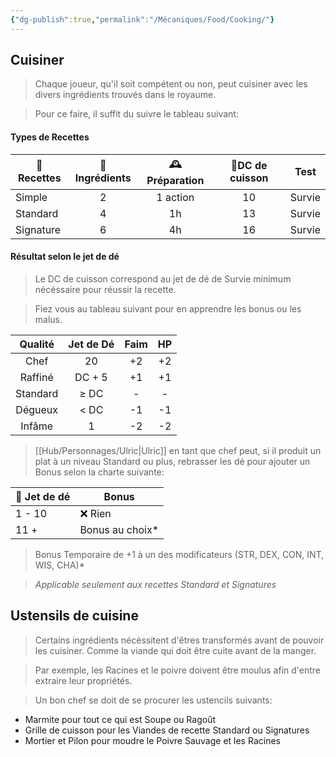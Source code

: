 ```yaml
---
{"dg-publish":true,"permalink":"/Mécaniques/Food/Cooking/"}
---
```



## Cuisiner

> Chaque joueur, qu'il soit compétent ou non, peut cuisiner avec les divers ingrédients trouvés dans le royaume.

> Pour ce faire, il suffit du suivre le tableau suivant:

#### Types de Recettes

| 🥄Recettes | 🌿Ingrédients | 🕰️Préparation | 🎲DC de cuisson |  Test  |
| ---------- | :-----------: | :------------: | :-------------: | :----: |
| Simple     |       2       |    1 action    |       10        | Survie |
| Standard   |       4       |       1h       |       13        | Survie |
| Signature  |       6       |       4h       |       16        | Survie |

#### Résultat selon le jet de dé

> Le DC de cuisson correspond au jet de dé de Survie minimum nécéssaire pour réussir la recette.

> Fiez vous au tableau suivant pour en apprendre les bonus ou les malus.

| Qualité  | Jet de Dé | Faim | HP  |
| :------: | :-------: | :--: | :-: |
|   Chef   |    20     |  +2  | +2  |
| Raffiné  |  DC + 5   |  +1  | +1  |
| Standard |   ≥ DC    |  -   |  -  |
| Dégueux  |   < DC    |  -1  | -1  |
|  Infâme  |     1     |  -2  | -2  |

> [[Hub/Personnages/Ulric\|Ulric]] en tant que chef peut, si il produit un plat à un niveau Standard ou plus, rebrasser les dé pour ajouter un Bonus selon la charte suivante:

| 🎲 Jet de dé | Bonus           |
| ------------ | --------------- |
| 1 - 10       | ❌ Rien          |
| 11 +         | Bonus au choix* |
> Bonus Temporaire de +1 à un des modificateurs (STR, DEX, CON, INT, WIS, CHA)*

> *Applicable seulement aux recettes Standard et Signatures*

## Ustensils de cuisine

> Certains ingrédients nécéssitent d'êtres transformés avant de pouvoir les cuisiner. Comme la viande qui doit être cuite avant de la manger.

> Par exemple, les Racines et le poivre doivent être moulus afin d'entre extraire leur propriétés.

> Un bon chef se doit de se procurer les ustencils suivants:

- Marmite pour tout ce qui est Soupe ou Ragoût
- Grille de cuisson pour les Viandes de recette Standard ou Signatures
- Mortier et Pilon pour moudre le Poivre Sauvage et les Racines 
